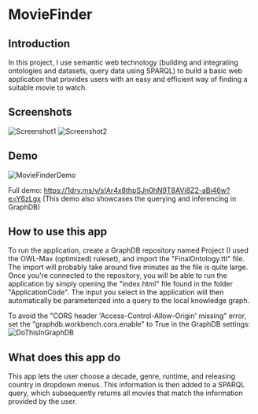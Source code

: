 # MovieFinder

## Introduction
In this project, I use semantic web technology (building and integrating ontologies and datasets, query data using SPARQL) to build a basic web application that provides users with an easy and efficient way of finding a suitable movie to watch. 

## Screenshots

![Screenshot1](https://user-images.githubusercontent.com/30833034/132019867-19fd6fd2-b582-477c-9c99-06ee7656a91e.png)
![Screenshot2](https://user-images.githubusercontent.com/30833034/132019881-20ebb985-fbb8-4016-b8bb-02e79c97ada5.png)

## Demo
![MovieFinderDemo](https://user-images.githubusercontent.com/30833034/125934227-c12a686f-9a03-4b57-9a60-492edda44418.gif)

Full demo: https://1drv.ms/v/s!Ar4x8thpSJn0hN9T8AVi8Z2-aBi46w?e=Y6zLgx
(This demo also showcases the querying and inferencing in GraphDB)

## How to use this app

To run the application, create a GraphDB repository named Project (I used the OWL-Max (optimized) ruleset), and import the "FinalOntology.ttl" file. The import will probably take around five minutes as the file is quite large. Once you're connected to the repository, you will be able to run the application by simply opening the "index.html" file found in the folder "ApplicationCode". The input you select in the application will then automatically be parameterized into a query to the local knowledge graph.

To avoid the "CORS header 'Access-Control-Allow-Origin' missing" error, set the "graphdb.workbench.cors.enable" to True in the GraphDB settings:\
![DoThisInGraphDB](https://user-images.githubusercontent.com/30833034/125935861-1402609d-f2b2-4764-9419-547fe68b5d24.png)

## What does this app do

This app lets the user choose a decade, genre, runtime, and releasing country in dropdown menus. This information is then added to a SPARQL query, which subsequently returns all movies that match the information provided by the user.

